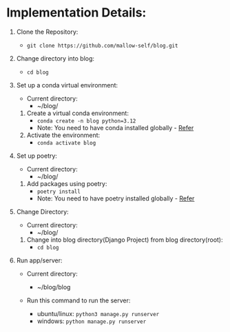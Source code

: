 # Implementation Details:

1. Clone the Repository:
    - `git clone https://github.com/mallow-self/blog.git`

2. Change directory into blog:
    - `cd blog`

3. Set up a conda virtual environment:
    - Current directory:
        - ~/blog/
    1. Create a virtual conda environment:
        - `conda create -n blog python=3.12`
        - Note: You need to have conda installed globally - [Refer](https://docs.conda.io/projects/conda/en/stable/user-guide/getting-started.html)
    2. Activate the environment:
        - `conda activate blog`

4. Set up poetry:
    - Current directory:
        - ~/blog/
    1. Add packages using poetry:
        - `poetry install`
        - Note: You need to have poetry installed globally - [Refer](https://python-poetry.org/docs/basic-usage/)

5. Change Directory:
    - Current directory:
        - ~/blog/
    1. Change into blog directory(Django Project) from blog directory(root):
        - `cd blog`

6. Run app/server:
    - Current directory:
        - ~/blog/blog
    
    - Run this command to run the server:
        - ubuntu/linux: `python3 manage.py runserver`
        - windows: `python manage.py runserver`
